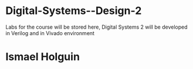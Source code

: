 # Digital-Systems--Design-2
Labs for the course will be stored here, Digital Systems 2 will be developed in Verilog and in Vivado environment
# Ismael Holguin
